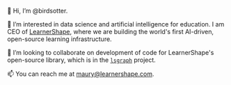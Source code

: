 👋 Hi, I’m @birdsotter.

👀 I’m interested in data science and artificial intelligence for education. I am CEO of [LearnerShape](https://www.learnershape.com), where we are building the world's first AI-driven, open-source learning infrastructure.

💞️ I’m looking to collaborate on development of code for LearnerShape's open-source library, which is in the [`lsgraph`](https://github.com/LearnerShape/lsgraph) project.

📫 You can reach me at maury@learnershape.com.

<!---
birdsotter/birdsotter is a ✨ special ✨ repository because its `README.md` (this file) appears on your GitHub profile.
You can click the Preview link to take a look at your changes.
--->
